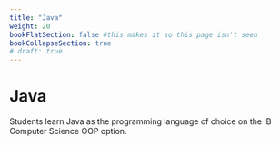 ```yaml
---
title: "Java"
weight: 20
bookFlatSection: false #this makes it so this page isn't seen
bookCollapseSection: true
# draft: true
---
```



# Java

Students learn Java as the programming language of choice on the IB Computer Science OOP option.